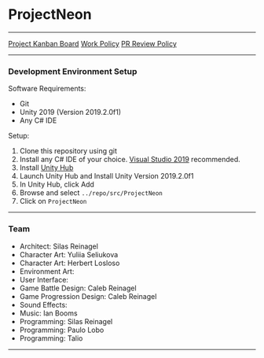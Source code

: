# ProjectNeon

----

[Project Kanban Board](https://zube.io/enigmadragons/projectneon/w/neon-all/kanban)
[Work Policy](https://www.enigmadragons.com/policy)
[PR Review Policy](./guides/pr-review-policy.md)

----

### Development Environment Setup

Software Requirements:
- Git
- Unity 2019 (Version 2019.2.0f1)
- Any C# IDE

Setup:
1. Clone this repository using git
2. Install any C# IDE of your choice. [Visual Studio 2019](https://visualstudio.microsoft.com/thank-you-downloading-visual-studio/?sku=Community&rel=16) recommended.
3. Install [Unity Hub](https://unity3d.com/get-unity/download)
4. Launch Unity Hub and Install Unity Version 2019.2.0f1
5. In Unity Hub, click Add
6. Browse and select `../repo/src/ProjectNeon`
7. Click on `ProjectNeon`

----

### Team

- Architect: Silas Reinagel
- Character Art: Yuliia Seliukova
- Character Art: Herbert Losloso
- Environment Art:
- User Interface:
- Game Battle Design: Caleb Reinagel
- Game Progression Design: Caleb Reinagel
- Sound Effects:
- Music: Ian Booms
- Programming: Silas Reinagel
- Programming: Paulo Lobo
- Programming: Talio

----
